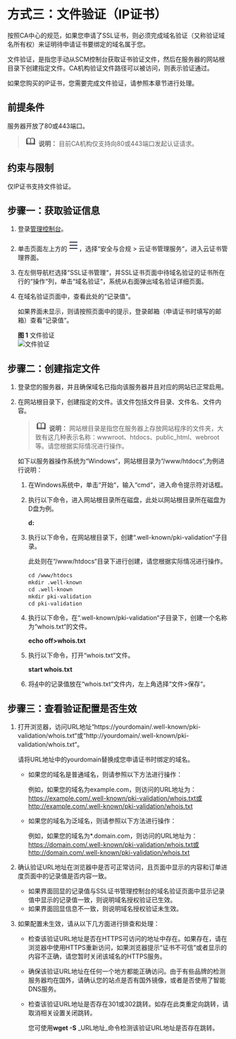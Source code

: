 # 方式三：文件验证（IP证书）<a name="ccm_01_0079"></a>

按照CA中心的规范，如果您申请了SSL证书，则必须完成域名验证（又称验证域名所有权）来证明待申请证书要绑定的域名属于您。

文件验证，是指您手动从SCM控制台获取证书验证文件，然后在服务器的网站根目录下创建指定文件。CA机构验证文件路径可以被访问，则表示验证通过。

如果您购买的IP证书，您需要完成文件验证，请参照本章节进行处理。

## 前提条件<a name="section178761557147"></a>

服务器开放了80或443端口。

>![](public_sys-resources/icon-note.gif) **说明：** 
>目前CA机构仅支持向80或443端口发起认证请求。

## 约束与限制<a name="zh-cn_topic_0000001169580876_section1441815119287"></a>

仅IP证书支持文件验证。

## 步骤一：获取验证信息<a name="zh-cn_topic_0000001169580876_section10631192321319"></a>

1.  登录[管理控制台](https://console.huaweicloud.com/)。
2.  单击页面左上方的![](figures/icon-servicelist.png)，选择“安全与合规  \>  云证书管理服务“，进入云证书管理界面。
3.  在左侧导航栏选择“SSL证书管理“，并SSL证书页面中待域名验证的证书所在行的“操作“列，单击“域名验证“，系统从右面弹出域名验证详细页面。
4.  <a name="zh-cn_topic_0000001169580876_li72365415328"></a>在域名验证页面中，查看此处的“记录值“。

    如果界面未显示，则请按照页面中的提示，登录邮箱（申请证书时填写的邮箱）查看“记录值“。

    **图 1**  文件验证<a name="zh-cn_topic_0000001169580876_zh-cn_topic_0000001124315609_zh-cn_topic_0196219186_zh-cn_topic_0195832505_fig1356519291257"></a>  
    ![](figures/文件验证.png "文件验证")

## 步骤二：创建指定文件<a name="zh-cn_topic_0000001169580876_section269165121414"></a>

1.  登录您的服务器，并且确保域名已指向该服务器并且对应的网站已正常启用。
2.  在网站根目录下，创建指定的文件。该文件包括文件目录、文件名、文件内容。

    >![](public_sys-resources/icon-note.gif) **说明：** 
    >网站根目录是指您在服务器上存放网站程序的文件夹，大致有这几种表示名称：wwwroot、htdocs、public\_html、webroot等。请您根据实际情况进行操作。

    如下以服务器操作系统为“Windows“，网站根目录为“/www/htdocs“,为例进行说明：

    1.  在Windows系统中，单击“开始“，输入“cmd“，进入命令提示符对话框。
    2.  执行以下命令，进入网站根目录所在磁盘，此处以网站根目录所在磁盘为D盘为例。

        **d:**

    3.  执行以下命令，在网站根目录下，创建“.well-known/pki-validation“子目录。

        此处则在“/www/htdocs“目录下进行创建，请您根据实际情况进行操作。

        ```
        cd /www/htdocs
        mkdir .well-known
        cd .well-known
        mkdir pki-validation
        cd pki-validation
        ```

    4.  执行以下命令，在“.well-known/pki-validation“子目录下，创建一个名称为“whois.txt“的文件。

        **echo off\>whois.txt**

    5.  执行以下命令，打开“whois.txt“文件。

        **start whois.txt**

    6.  将[4](#zh-cn_topic_0000001169580876_li72365415328)中的记录值放在“whois.txt“文件内，左上角选择“文件\>保存“。

## 步骤三：查看验证配置是否生效<a name="zh-cn_topic_0000001169580876_section5721165672415"></a>

1.  打开浏览器，访问URL地址“https://yourdomain/.well-known/pki-validation/whois.txt“或“http://yourdomain/.well-known/pki-validation/whois.txt“。

    请将URL地址中的yourdomain替换成您申请证书时绑定的域名。

    -   如果您的域名是普通域名，则请参照以下方法进行操作：

        例如，如果您的域名为example.com，则访问的URL地址为：https://example.com/.well-known/pki-validation/whois.txt或http://example.com/.well-known/pki-validation/whois.txt

    -   如果您的域名为泛域名，则请参照以下方法进行操作：

        例如，如果您的域名为\*.domain.com，则访问的URL地址为：https://domain.com/.well-known/pki-validation/whois.txt或http://domain.com/.well-known/pki-validation/whois.txt

2.  确认验证URL地址在浏览器中是否可正常访问，且页面中显示的内容和订单进度页面中的记录值是否内容一致。
    -   如果界面回显的记录值与SSL证书管理控制台的域名验证页面中显示记录值中显示的记录值一致，则说明域名授权验证已生效。
    -   如果界面回显信息不一致，则说明域名授权验证未生效。

3.  如果配置未生效，请从以下几方面进行排查和处理：
    -   检查该验证URL地址是否在HTTPS可访问的地址中存在。如果存在，请在浏览器中使用HTTPS重新访问，如果浏览器提示“证书不可信”或者显示的内容不正确，请您暂时关闭该域名的HTTPS服务。
    -   确保该验证URL地址在任何一个地方都能正确访问。由于有些品牌的检测服务器均在国外，请确认您的站点是否有国外镜像，或者是否使用了智能DNS服务。
    -   检查该验证URL地址是否存在301或302跳转。如存在此类重定向跳转，请取消相关设置关闭跳转。

        您可使用**wget -S** _URL地址_命令检测该验证URL地址是否存在跳转。


